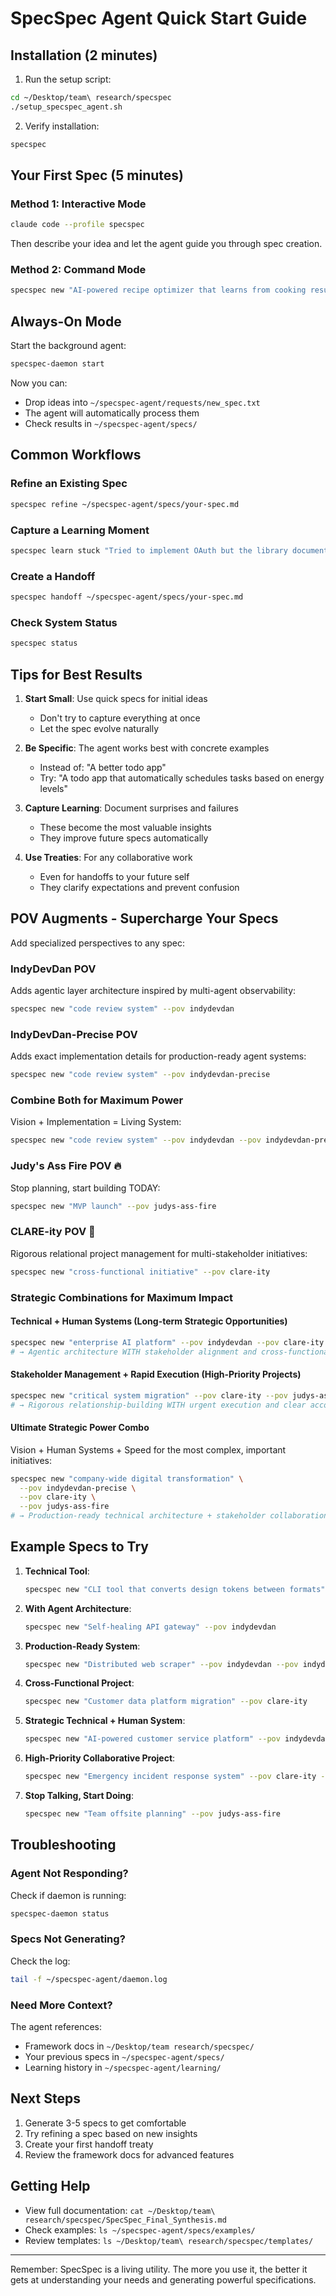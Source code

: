 # SpecSpec Agent Quick Start Guide

## Installation (2 minutes)

1. Run the setup script:
```bash
cd ~/Desktop/team\ research/specspec
./setup_specspec_agent.sh
```

2. Verify installation:
```bash
specspec
```

## Your First Spec (5 minutes)

### Method 1: Interactive Mode
```bash
claude code --profile specspec
```
Then describe your idea and let the agent guide you through spec creation.

### Method 2: Command Mode
```bash
specspec new "AI-powered recipe optimizer that learns from cooking results"
```

## Always-On Mode

Start the background agent:
```bash
specspec-daemon start
```

Now you can:
- Drop ideas into `~/specspec-agent/requests/new_spec.txt`
- The agent will automatically process them
- Check results in `~/specspec-agent/specs/`

## Common Workflows

### Refine an Existing Spec
```bash
specspec refine ~/specspec-agent/specs/your-spec.md
```

### Capture a Learning Moment
```bash
specspec learn stuck "Tried to implement OAuth but the library documentation was outdated"
```

### Create a Handoff
```bash
specspec handoff ~/specspec-agent/specs/your-spec.md
```

### Check System Status
```bash
specspec status
```

## Tips for Best Results

1. **Start Small**: Use quick specs for initial ideas
   - Don't try to capture everything at once
   - Let the spec evolve naturally

2. **Be Specific**: The agent works best with concrete examples
   - Instead of: "A better todo app"
   - Try: "A todo app that automatically schedules tasks based on energy levels"

3. **Capture Learning**: Document surprises and failures
   - These become the most valuable insights
   - They improve future specs automatically

4. **Use Treaties**: For any collaborative work
   - Even for handoffs to your future self
   - They clarify expectations and prevent confusion

## POV Augments - Supercharge Your Specs

Add specialized perspectives to any spec:

### IndyDevDan POV
Adds agentic layer architecture inspired by multi-agent observability:
```bash
specspec new "code review system" --pov indydevdan
```

### IndyDevDan-Precise POV
Adds exact implementation details for production-ready agent systems:
```bash
specspec new "code review system" --pov indydevdan-precise
```

### Combine Both for Maximum Power
Vision + Implementation = Living System:
```bash
specspec new "code review system" --pov indydevdan --pov indydevdan-precise
```

### Judy's Ass Fire POV 🔥
Stop planning, start building TODAY:
```bash
specspec new "MVP launch" --pov judys-ass-fire
```

### CLARE-ity POV 🤝
Rigorous relational project management for multi-stakeholder initiatives:
```bash
specspec new "cross-functional initiative" --pov clare-ity
```

### Strategic Combinations for Maximum Impact

#### Technical + Human Systems (Long-term Strategic Opportunities)
```bash
specspec new "enterprise AI platform" --pov indydevdan --pov clare-ity
# → Agentic architecture WITH stakeholder alignment and cross-functional collaboration
```

#### Stakeholder Management + Rapid Execution (High-Priority Projects)  
```bash
specspec new "critical system migration" --pov clare-ity --pov judys-ass-fire
# → Rigorous relationship-building WITH urgent execution and clear accountability
```

#### Ultimate Strategic Power Combo
Vision + Human Systems + Speed for the most complex, important initiatives:
```bash
specspec new "company-wide digital transformation" \
  --pov indydevdan-precise \
  --pov clare-ity \
  --pov judys-ass-fire
# → Production-ready technical architecture + stakeholder collaboration + immediate execution
```

## Example Specs to Try

1. **Technical Tool**:
   ```bash
   specspec new "CLI tool that converts design tokens between formats"
   ```

2. **With Agent Architecture**:
   ```bash
   specspec new "Self-healing API gateway" --pov indydevdan
   ```

3. **Production-Ready System**:
   ```bash
   specspec new "Distributed web scraper" --pov indydevdan --pov indydevdan-precise
   ```

4. **Cross-Functional Project**:
   ```bash
   specspec new "Customer data platform migration" --pov clare-ity
   ```

5. **Strategic Technical + Human System**:
   ```bash
   specspec new "AI-powered customer service platform" --pov indydevdan --pov clare-ity
   ```

6. **High-Priority Collaborative Project**:
   ```bash
   specspec new "Emergency incident response system" --pov clare-ity --pov judys-ass-fire
   ```

7. **Stop Talking, Start Doing**:
   ```bash
   specspec new "Team offsite planning" --pov judys-ass-fire
   ```

## Troubleshooting

### Agent Not Responding?
Check if daemon is running:
```bash
specspec-daemon status
```

### Specs Not Generating?
Check the log:
```bash
tail -f ~/specspec-agent/daemon.log
```

### Need More Context?
The agent references:
- Framework docs in `~/Desktop/team research/specspec/`
- Your previous specs in `~/specspec-agent/specs/`
- Learning history in `~/specspec-agent/learning/`

## Next Steps

1. Generate 3-5 specs to get comfortable
2. Try refining a spec based on new insights  
3. Create your first handoff treaty
4. Review the framework docs for advanced features

## Getting Help

- View full documentation: `cat ~/Desktop/team\ research/specspec/SpecSpec_Final_Synthesis.md`
- Check examples: `ls ~/specspec-agent/specs/examples/`
- Review templates: `ls ~/Desktop/team\ research/specspec/templates/`

---
Remember: SpecSpec is a living utility. The more you use it, the better it gets at understanding your needs and generating powerful specifications.
